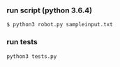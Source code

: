 ### run script (python 3.6.4)

`$ python3 robot.py sampleinput.txt`


### run tests

`python3 tests.py`

